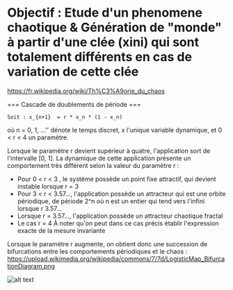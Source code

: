 # Objectif : Etude d'un phenomene chaotique & Génération de "monde" à partir d'une clée (xini) qui sont totalement différents en cas de variation de cette clée

https://fr.wikipedia.org/wiki/Th%C3%A9orie_du_chaos

=== Cascade de doublements de période ===

    Soit : x_{n+1}  = r * x_n * (1 - x_n)

où n = 0, 1, …'' dénote le temps discret, x l'unique variable dynamique, et 0 < r < 4 un paramètre.

Lorsque le paramètre r devient supérieur à quatre, l'application sort de l'intervalle [0, 1].
La dynamique de cette application présente un comportement très différent selon la valeur du paramètre r :
* Pour 0 < r < 3 , le système possède un point fixe attractif, qui devient instable lorsque r = 3
* Pour 3 < r < 3.57..., l'application possède un attracteur qui est une orbite périodique, de période 2^n où n est un entier qui tend vers l'infini lorsque r 3.57…
* Lorsque r = 3.57..., l'application possède un attracteur chaotique fractal
* Le cas r = 4 À noter qu'on peut dans ce cas précis établir l'expression exacte de la mesure invariante

Lorsque le paramètre r augmente, on obtient donc une succession de bifurcations entre les comportements périodiques et le chaos :
https://upload.wikimedia.org/wikipedia/commons/7/7d/LogisticMap_BifurcationDiagram.png

![alt text](https://github.com/pierreravenel/Mini-Projets-C/blob/master/projet_cascade_de_doublements_de_periode_phenomene_chaotique/exemple_style_lunary_compresse.PNG)
